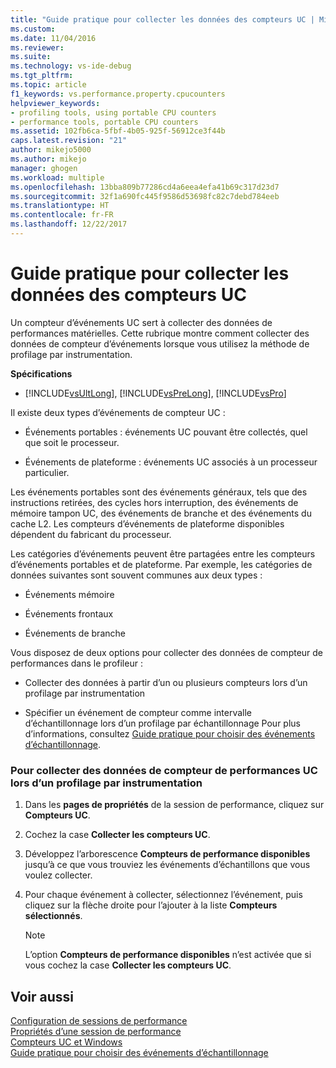 ```yaml
---
title: "Guide pratique pour collecter les données des compteurs UC | Microsoft Docs"
ms.custom: 
ms.date: 11/04/2016
ms.reviewer: 
ms.suite: 
ms.technology: vs-ide-debug
ms.tgt_pltfrm: 
ms.topic: article
f1_keywords: vs.performance.property.cpucounters
helpviewer_keywords:
- profiling tools, using portable CPU counters
- performance tools, portable CPU counters
ms.assetid: 102fb6ca-5fbf-4b05-925f-56912ce3f44b
caps.latest.revision: "21"
author: mikejo5000
ms.author: mikejo
manager: ghogen
ms.workload: multiple
ms.openlocfilehash: 13bba809b77286cd4a6eea4efa41b69c317d23d7
ms.sourcegitcommit: 32f1a690fc445f9586d53698fc82c7debd784eeb
ms.translationtype: HT
ms.contentlocale: fr-FR
ms.lasthandoff: 12/22/2017
---
```

# <a name="how-to-collect-cpu-counter-data"></a>Guide pratique pour collecter les données des compteurs UC
Un compteur d’événements UC sert à collecter des données de performances matérielles. Cette rubrique montre comment collecter des données de compteur d’événements lorsque vous utilisez la méthode de profilage par instrumentation.  
  
 **Spécifications**  
  
-   [!INCLUDE[vsUltLong](../code-quality/includes/vsultlong_md.md)], [!INCLUDE[vsPreLong](../code-quality/includes/vsprelong_md.md)], [!INCLUDE[vsPro](../code-quality/includes/vspro_md.md)]  
  
 Il existe deux types d’événements de compteur UC :  
  
-   Événements portables : événements UC pouvant être collectés, quel que soit le processeur.  
  
-   Événements de plateforme : événements UC associés à un processeur particulier.  
  
 Les événements portables sont des événements généraux, tels que des instructions retirées, des cycles hors interruption, des événements de mémoire tampon UC, des événements de branche et des événements du cache L2. Les compteurs d’événements de plateforme disponibles dépendent du fabricant du processeur.  
  
 Les catégories d’événements peuvent être partagées entre les compteurs d’événements portables et de plateforme. Par exemple, les catégories de données suivantes sont souvent communes aux deux types :  
  
-   Événements mémoire  
  
-   Événements frontaux  
  
-   Événements de branche  
  
 Vous disposez de deux options pour collecter des données de compteur de performances dans le profileur :  
  
-   Collecter des données à partir d’un ou plusieurs compteurs lors d’un profilage par instrumentation  
  
-   Spécifier un événement de compteur comme intervalle d’échantillonnage lors d’un profilage par échantillonnage Pour plus d’informations, consultez [Guide pratique pour choisir des événements d’échantillonnage](../profiling/how-to-choose-sampling-events.md).  
  
### <a name="to-collect-cpu-performance-counter-data-when-you-profile-by-instrumentation"></a>Pour collecter des données de compteur de performances UC lors d’un profilage par instrumentation  
  
1.  Dans les **pages de propriétés** de la session de performance, cliquez sur **Compteurs UC**.  
  
2.  Cochez la case **Collecter les compteurs UC**.  
  
3.  Développez l’arborescence **Compteurs de performance disponibles** jusqu’à ce que vous trouviez les événements d’échantillons que vous voulez collecter.  
  
4.  Pour chaque événement à collecter, sélectionnez l’événement, puis cliquez sur la flèche droite pour l’ajouter à la liste **Compteurs sélectionnés**.  
  
    > [!NOTE]
    >  L’option **Compteurs de performance disponibles** n’est activée que si vous cochez la case **Collecter les compteurs UC**.  
  
## <a name="see-also"></a>Voir aussi  
 [Configuration de sessions de performance](../profiling/configuring-performance-sessions.md)   
 [Propriétés d’une session de performance](../profiling/performance-session-properties.md)   
 [Compteurs UC et Windows](../profiling/cpu-and-windows-counters.md)   
 [Guide pratique pour choisir des événements d’échantillonnage](../profiling/how-to-choose-sampling-events.md)
